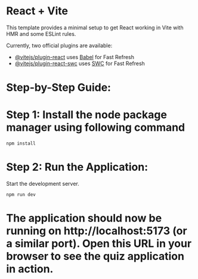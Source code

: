 # React + Vite

This template provides a minimal setup to get React working in Vite with HMR and some ESLint rules.

Currently, two official plugins are available:

- [@vitejs/plugin-react](https://github.com/vitejs/vite-plugin-react/blob/main/packages/plugin-react/README.md) uses [Babel](https://babeljs.io/) for Fast Refresh
- [@vitejs/plugin-react-swc](https://github.com/vitejs/vite-plugin-react-swc) uses [SWC](https://swc.rs/) for Fast Refresh

# Step-by-Step Guide:

# Step 1: Install the node package manager using following command
``` npm install ```

# Step 2: Run the Application:
Start the development server.

``` npm run dev ```

# The application should now be running on http://localhost:5173 (or a similar port). Open this URL in your browser to see the quiz application in action.
